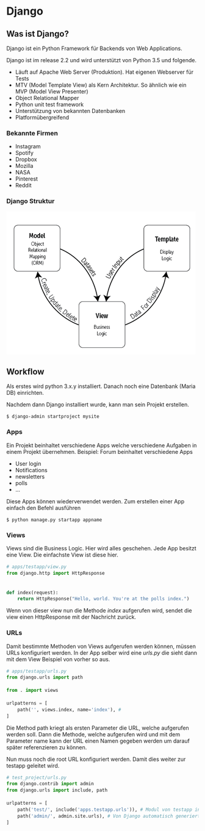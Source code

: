 # Django

## Was ist Django?
Django ist ein Python Framework für Backends von Web Applications.

Django ist im release 2.2 und wird unterstützt von Python 3.5 und folgende.

- Läuft auf Apache Web Server (Produktion). Hat eigenen Webserver für Tests
- MTV (Model Template View) als Kern Architektur. So ähnlich wie ein MVP (Model View Presenter)
- Object Relational Mapper
- Python unit test framework
- Unterstützung von bekannten Datenbanken
- Platformübergreifend
  
### Bekannte Firmen

- Instagram
- Spotify
- Dropbox
- Mozilla
- NASA
- Pinterest
- Reddit

### Django Struktur
![MTV](./img/MTV-Diagram.png ':size=525')

## Workflow
Als erstes wird python 3.x.y installiert. Danach noch eine Datenbank (Maria DB) einrichten.

Nachdem dann Django installiert wurde, kann man sein Projekt erstellen.

```
$ django-admin startproject mysite
```

### Apps
Ein Projekt beinhaltet verschiedene Apps welche verschiedene Aufgaben in einem Projekt übernehmen.
Beispiel: Forum beinhaltet verschiedene Apps
- User login
- Notifications
- newsletters
- polls
- ...

Diese Apps können wiederverwendet werden. Zum erstellen einer App einfach den Befehl ausführen

```
$ python manage.py startapp appname
```

### Views
Views sind die Business Logic. Hier wird alles geschehen. Jede App besitzt eine View. Die einfachste View ist diese hier.

```python
# apps/testapp/view.py
from django.http import HttpResponse


def index(request):
    return HttpResponse("Hello, world. You're at the polls index.")
```

Wenn von dieser view nun die Methode _index_ aufgerufen wird, sendet die view einen HttpResponse mit der Nachricht zurück. 

### URLs
Damit bestimmte Methoden von Views aufgerufen werden können, müssen URLs konfiguriert werden. In der App selber wird eine _urls.py_ die sieht dann mit dem View Beispiel von vorher so aus. 

```python
# apps/testapp/urls.py
from django.urls import path

from . import views

urlpatterns = [
    path('', views.index, name='index'), # 
]
```
Die Method path kriegt als ersten Parameter die URL, welche aufgerufen werden soll. Dann die Methode, welche aufgerufen wird und mit dem Parameter name kann der URL einen Namen gegeben werden um darauf später referenzieren zu können.


Nun muss noch die root URL konfiguriert werden. Damit dies weiter zur testapp geleitet wird.

```python
# test_project/urls.py
from django.contrib import admin
from django.urls import include, path

urlpatterns = [
    path('test/', include('apps.testapp.urls')), # Modul von testapp includen.
    path('admin/', admin.site.urls), # Von Django automatisch generiert
]
```